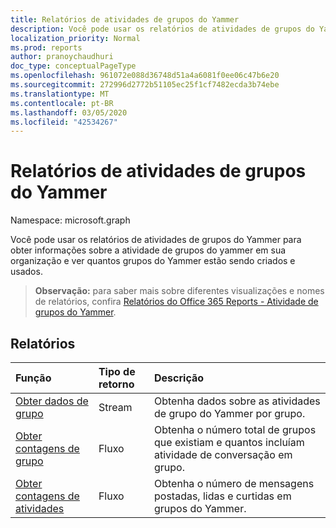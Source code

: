 ```yaml
---
title: Relatórios de atividades de grupos do Yammer
description: Você pode usar os relatórios de atividades de grupos do Yammer para obter informações sobre a atividade de grupos do yammer em sua organização e ver quantos grupos do Yammer estão sendo criados e usados.
localization_priority: Normal
ms.prod: reports
author: pranoychaudhuri
doc_type: conceptualPageType
ms.openlocfilehash: 961072e088d36748d51a4a6081f0ee06c47b6e20
ms.sourcegitcommit: 272996d2772b51105ec25f1cf7482ecda3b74ebe
ms.translationtype: MT
ms.contentlocale: pt-BR
ms.lasthandoff: 03/05/2020
ms.locfileid: "42534267"
---
```

# <a name="yammer-groups-activity-reports"></a>Relatórios de atividades de grupos do Yammer

Namespace: microsoft.graph

Você pode usar os relatórios de atividades de grupos do Yammer para obter informações sobre a atividade de grupos do yammer em sua organização e ver quantos grupos do Yammer estão sendo criados e usados.

> **Observação:** para saber mais sobre diferentes visualizações e nomes de relatórios, confira [Relatórios do Office 365 Reports - Atividade de grupos do Yammer](https://support.office.com/client/Yammer-groups-activity-report-94dd92ec-ea73-43c6-b51f-2a11fd78aa31).

## <a name="reports"></a>Relatórios

| Função                                 | Tipo de retorno | Descrição                              |
| :--------------------------------------- | :---------- | :--------------------------------------- |
| [Obter dados de grupo](../api/reportroot-getyammergroupsactivitydetail.md) | Stream      | Obtenha dados sobre as atividades de grupo do Yammer por grupo. |
| [Obter contagens de grupo](../api/reportroot-getyammergroupsactivitygroupcounts.md) | Fluxo      | Obtenha o número total de grupos que existiam e quantos incluíam atividade de conversação em grupo. |
| [Obter contagens de atividades](../api/reportroot-getyammergroupsactivitycounts.md) | Fluxo      | Obtenha o número de mensagens postadas, lidas e curtidas em grupos do Yammer. |
